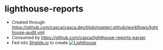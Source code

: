 # lighthouse-reports
- Created through https://github.com/casca/casca.dev/blob/master/.github/workflows/lighthouse-audit.yml
- Consumed by https://github.com/casca/lighthouse-reports-parser
- Fed into [Shields.io](https://shields.io/) to create [![Lighthouse](https://img.shields.io/badge/dynamic/json?label=lighthouse%20audit&query=average&url=https%3A%2F%2Flighthouse-reports-parser.casca.vercel.app%2Fapi%2Ffor-the-badge%3Furl%3Dhttps%3A%2F%2Fraw.githubusercontent.com%2Fcasca%2Flighthouse-reports%2Fmaster%2Fcasca.dev.json&logo=lighthouse&style=flat-square&labelColor=%232B3137)](https://googlechrome.github.io/lighthouse/viewer/?jsonurl=https://raw.githubusercontent.com/casca/lighthouse-reports/master/casca.dev.json)
